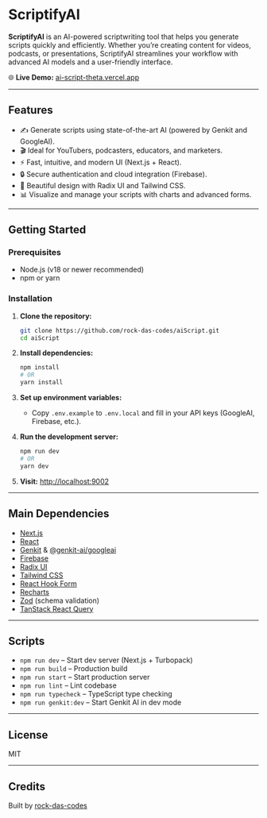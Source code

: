 

# ScriptifyAI

**ScriptifyAI** is an AI-powered scriptwriting tool that helps you generate scripts quickly and efficiently. Whether you’re creating content for videos, podcasts, or presentations, ScriptifyAI streamlines your workflow with advanced AI models and a user-friendly interface.

🌐 **Live Demo:** [ai-script-theta.vercel.app](https://ai-script-theta.vercel.app/)

---

## Features

- ✍️ Generate scripts using state-of-the-art AI (powered by Genkit and GoogleAI).
- 🎬 Ideal for YouTubers, podcasters, educators, and marketers.
- ⚡ Fast, intuitive, and modern UI (Next.js + React).
- 🔒 Secure authentication and cloud integration (Firebase).
- 🎨 Beautiful design with Radix UI and Tailwind CSS.
- 📊 Visualize and manage your scripts with charts and advanced forms.

---

## Getting Started

### Prerequisites

- Node.js (v18 or newer recommended)
- npm or yarn

### Installation

1. **Clone the repository:**
   ```bash
   git clone https://github.com/rock-das-codes/aiScript.git
   cd aiScript
   ```

2. **Install dependencies:**
   ```bash
   npm install
   # OR
   yarn install
   ```

3. **Set up environment variables:**
   - Copy `.env.example` to `.env.local` and fill in your API keys (GoogleAI, Firebase, etc.).

4. **Run the development server:**
   ```bash
   npm run dev
   # OR
   yarn dev
   ```

5. **Visit:** [http://localhost:9002](http://localhost:9002)

---

## Main Dependencies

- [Next.js](https://nextjs.org/)
- [React](https://react.dev/)
- [Genkit](https://github.com/genkit-dev/genkit) & [@genkit-ai/googleai](https://www.npmjs.com/package/@genkit-ai/googleai)
- [Firebase](https://firebase.google.com/)
- [Radix UI](https://www.radix-ui.com/)
- [Tailwind CSS](https://tailwindcss.com/)
- [React Hook Form](https://react-hook-form.com/)
- [Recharts](https://recharts.org/)
- [Zod](https://zod.dev/) (schema validation)
- [TanStack React Query](https://tanstack.com/query/latest)

---

## Scripts

- `npm run dev` – Start dev server (Next.js + Turbopack)
- `npm run build` – Production build
- `npm run start` – Start production server
- `npm run lint` – Lint codebase
- `npm run typecheck` – TypeScript type checking
- `npm run genkit:dev` – Start Genkit AI in dev mode

---

## License

MIT

---

## Credits

Built by [rock-das-codes](https://github.com/rock-das-codes)

